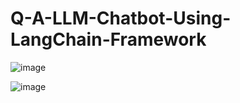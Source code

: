 # Q-A-LLM-Chatbot-Using-LangChain-Framework

![image](https://github.com/anuj0078/Q-A-LLM-Chatbot-Using-LangChain-Framework/assets/124493359/bb0b4821-fa29-46e9-87e6-a9aa485349ac)


![image](https://github.com/anuj0078/Q-A-LLM-Chatbot-Using-LangChain-Framework/assets/124493359/9ccce1af-7194-4a8f-861f-ed31f503f45a)

